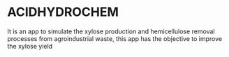 # ACIDHYDROCHEM
It is an app to simulate the xylose production and hemicellulose removal processes from agroindustrial waste, this app has the objective to improve the xylose yield
